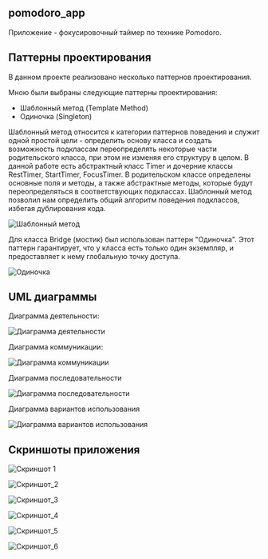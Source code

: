 ## pomodoro_app
Приложение - фокусировочный таймер по технике Pomodoro.

## Паттерны проектирования

В данном проекте реализовано несколько паттернов проектирования. 

Мною были выбраны следующие паттерны проектирования:

- Шаблонный метод (Template Method)
- Одиночка (Singleton)

Шаблонный метод относится к категории паттернов поведения и служит одной простой цели - определить основу класса и создать возможность подклассам переопределять некоторые части родительского класса, при этом не изменяя его структуру в целом.
В данной работе есть абстрактный класс Timer и дочерние классы RestTimer, StartTimer, FocusTimer. В родительском классе определены основные поля и методы, а также абстрактные методы, которые будут переопределяться в соответствующих подклассах. Шаблонный метод позволил нам определить общий алгоритм поведения подклассов, избегая дублирования кода.

![Шаблонный метод](references/template.png)

Для класса Bridge (мостик) был использован паттерн "Одиночка". Этот паттерн гарантирует, что у класса есть только один экземпляр, и предоставляет к нему глобальную точку доступа.

![Одиночка](references/singleton.png)

## UML диаграммы

Диаграмма деятельности:

![Диаграмма деятельности](references/diagram_1.png)

Диаграмма коммуникации:

![Диаграмма коммуникации](references/diagram_2.png)

Диаграмма последовательности

![Диаграмма последовательности](references/diagram_3.png)

Диаграмма вариантов использования

![Диаграмма вариантов использования](references/diagram_4.png)

## Скриншоты приложения

![Скриншот 1](screenshot_1.png)

![Скриншот_2](screenshot_2.png)

![Скриншот_3](screenshot_3.png)

![Скриншот_4](screenshot_4.png)

![Скриншот_5](screenshot_5.png)

![Скриншот_6](screenshot_6.png)
